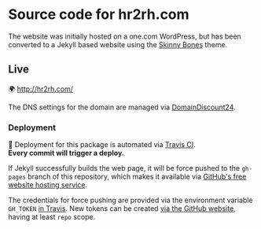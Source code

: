 # Source code for hr2rh.com

The website was initially hosted on a one.com WordPress, but has been converted to a Jekyll based website using the [Skinny Bones](https://github.com/mmistakes/skinny-bones-jekyll) theme.

## Live

:earth_africa: <http://hr2rh.com/>

The DNS settings for the domain are managed via [DomainDiscount24](https://login.domaindiscount24.com/de/domain/config/index/domain/hr2rh.com).

### Deployment

:rocket: Deployment for this package is automated via [Travis CI](https://github.com/ResourcefulHumans/hr2rh.com/blob/master/.travis.yml).  
**Every commit will trigger a deploy.**

If Jekyll successfully builds the web page, it will be force pushed to the `gh-pages` branch of this repository, which makes it available via [GitHub's free website hosting service](https://pages.github.com/).

The credentials for force pushing are provided via the environment variable `GH_TOKEN` [in Travis](https://travis-ci.org/ResourcefulHumans/hr2rh.com/settings). New tokens can be created [via the GitHub website](https://help.github.com/articles/creating-a-personal-access-token-for-the-command-line/), having at least `repo` scope.
